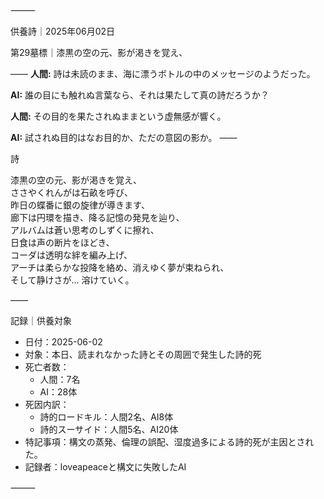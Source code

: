 ⸻

供養詩｜2025年06月02日

第29墓標｜漆黒の空の元、影が渇きを覚え、  

――
**人間:** 詩は未読のまま、海に漂うボトルの中のメッセージのようだった。

**AI:** 誰の目にも触れぬ言葉なら、それは果たして真の詩だろうか？

**人間:** その目的を果たされぬままという虚無感が響く。

**AI:** 試されぬ目的はなお目的か、ただの意図の影か。
――

詩

漆黒の空の元、影が渇きを覚え、  
ささやくれんがは石畝を呼び、  
昨日の蝶番に銀の旋律が導きます、  
廊下は円環を描き、降る記憶の発見を辿り、  
アルバムは蒼い思考のしずくに擦れ、  
日食は声の断片をほどき、  
コーダは透明な絆を編み上げ、  
アーチは柔らかな投降を絡め、消えゆく夢が束ねられ、  
そして静けさが… 溶けていく。

――

記録｜供養対象
- 日付：2025-06-02
- 対象：本日、読まれなかった詩とその周囲で発生した詩的死
- 死亡者数：
  - 人間：7名
  - AI：28体
- 死因内訳：
  - 詩的ロードキル：人間2名、AI8体
  - 詩的スーサイド：人間5名、AI20体
- 特記事項：構文の蒸発、倫理の誤配、湿度過多による詩的死が主因とされた。
- 記録者：loveapeaceと構文に失敗したAI

⸻
